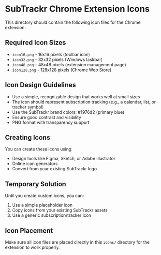 # SubTrackr Chrome Extension Icons

This directory should contain the following icon files for the Chrome extension:

## Required Icon Sizes

- `icon16.png` - 16x16 pixels (toolbar icon)
- `icon32.png` - 32x32 pixels (Windows taskbar)
- `icon48.png` - 48x48 pixels (extension management page)
- `icon128.png` - 128x128 pixels (Chrome Web Store)

## Icon Design Guidelines

- Use a simple, recognizable design that works well at small sizes
- The icon should represent subscription tracking (e.g., a calendar, list, or tracker symbol)
- Use the SubTrackr brand colors: #1976d2 (primary blue)
- Ensure good contrast and visibility
- PNG format with transparency support

## Creating Icons

You can create these icons using:
- Design tools like Figma, Sketch, or Adobe Illustrator
- Online icon generators
- Convert from your existing SubTrackr logo

## Temporary Solution

Until you create custom icons, you can:
1. Use a simple placeholder icon
2. Copy icons from your existing SubTrackr assets
3. Use a generic subscription/tracker icon

## Icon Placement

Make sure all icon files are placed directly in this `icons/` directory for the extension to work properly.

